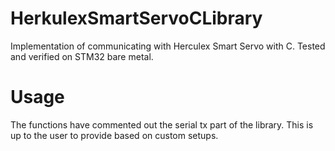 # HerkulexSmartServoCLibrary
Implementation of communicating with Herculex Smart Servo with C. Tested and verified on STM32 bare metal.

# Usage
The functions have commented out the serial tx part of the library. This is up to the user to provide based on custom setups.
